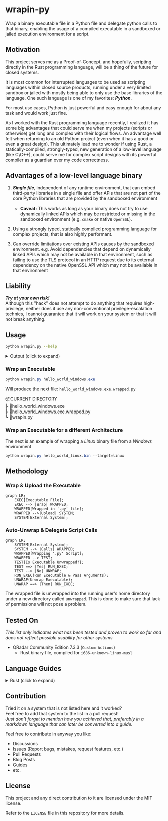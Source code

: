 # wrapin-py

Wrap a binary executable file in a Python file and delegate python calls to that binary, enabling the usage of a compiled executable in a sandboxed or jailed execution environment for a script.

## Motivation

This project serves me as a Proof-of-Concept, and hopefully, scripting directly in the Rust programming language, will be a thing of the future for closed systems.

It is most common for interrupted languages to be used as scripting languages within closed source products, running under a very limited sandbox or jailed with mostly being able to only use the base libraries of the language. One such language is one of my favorites: __*Python*__.

For most use cases, Python is just powerful and easy enough for about any task and would work just fine.

As I worked with the Rust programming language recently, I realized it has some big advantages that could serve me when my projects (scripts or otherwise) get long and complex with their logical flows. An advantage well felt when returning to an old Python project (even when it has a good or even a great design). This ultimately lead me to wonder if using Rust, a statically-compiled, strongly-typed, new generation of a low-level language (like C\C++), could serve me for complex script designs with its powerful compiler as a guardian over my code correctness.

## Advantages of a low-level language binary

1. __*Single file*__, independent of any runtime environment, that can embed third-party libraries in a single file and offer APIs that are not part of the core Python libraries that are provided by the sandboxed environment  
   - __Caveat:__ This works as long as your binary does not try to use dynamically linked APIs which may be restricted or missing in the sandboxed environment (e.g. `cmake` or native `OpenSSL`).

2. Using a strongly typed, statically compiled programming language for complex projects, that is also highly performant.

3. Can override limitations over existing APIs causes by the sandboxed environment. e.g. Avoid dependencies that depend on dynamically linked APIs which may not be available in that environment, such as failing to use the TLS protocol in an HTTP request due to its external dependency on the native OpenSSL API which may not be available in that environment

## Liability

__*Try at your own risk!*__  
Although this "hack" does not attempt to do anything that requires high-privilege, neither does it use any non-conventional privilege-escalation technics, I cannot guarantee that it will work on your system or that it will not break anything.

## Usage

```bash
python wrapin.py --help
```

<details>
<summary>Output (click to expand)</summary>

```text
usage: wrapin.py [-h] [-o OUTPUT] [-t TARGET] binary_file

Wrap a binary file into a Python file container to be used in 
the context of scripting environments that are some what limited to Python and its core libraries.

positional arguments:
  binary_file           The binary file to be wrapped inside the Python file container.

options:
  -h, --help            show this help message and exit
  -o OUTPUT, --output OUTPUT
                        Specify the output path for the Python container file.
  -t TARGET, --target TARGET
                        Specify the target operating system for the binary file: `Windows`, `Linux` or `Darwin`. By
                        default, the current operating system is selected. Mismatch of configurations with the wrapped
                        file will cause a failure in execution and will exit with an error.
```

</details>  

### Wrap an Executable

```powershell
python wrapin.py hello_world_windows.exe
```

Will produce the next file: `hello_world_windows.exe.wrapped.py`

📦CURRENT DIRECTORY  
 ┣ 📜hello_world_windows.exe  
 ┣ 📜hello_world_windows.exe.wrapped.py  
 ┗ 📜wrapin.py

### Wrap an Executable for a different Architecture

The next is an example of wrapping a *Linux* binary file from a *Windows* environment

```powershell
python wrapin.py hello_world_linux.bin --target=linux
```

## Methodology

### Wrap & Upload the Executable

```mermaid
graph LR;
    EXEC[Executable File];
    EXEC --> |Wrap| WRAPPED;
    WRAPPED[Wrapped in '.py' file];
    WRAPPED -->|Upload| SYSTEM;
    SYSTEM[External System];
```

### Auto-Unwrap & Delegate Script Calls

```mermaid
graph LR;
    SYSTEM[External System];
    SYSTEM --> |Calls| WRAPPED;
    WRAPPED[Wrapping '.py' Script];
    WRAPPED --> TEST;
    TEST{Is Executable Unwrapped?};
    TEST ==> |Yes| RUN_EXEC;
    TEST --> |No| UNWRAP;
    RUN_EXEC(Run Executable & Pass Arguments);
    UNWRAP(Unwrap Executable);
    UNWRAP ==> |Then| RUN_EXEC;
```

The wrapped file is unwrapped into the running user's home directory under a new directory called `unwrapped`. This is done to make sure that lack of permissions will not pose a problem.

## Tested On

*This list only indicates what has been tested and proven to work so far and does not reflect possible usability for other systems*

- QRadar Community Edition 7.3.3 (`Custom Actions`)
  - Rust binary file, compiled for  `i686-unknown-linux-musl`

## Language Guides

<details>
<summary>Rust (click to expand)</summary>

### Optimize for Size

Unless you have some very specific requirements, it is recommended for you to optimize your binary for size for the context of scripting.

- Configure `Cargo.toml` to optimize the `--release` build for size  
  - Use `panic = 'abort'` to exit on panic rather than unwind, unless you are catching unwind to recover from panics in your use case

```toml
[profile.release]
panic = 'abort'
codegen-units = 1
incremental = true
lto = true
opt-level = 'z' # Optimize for size
```

### Building to 32-bit Targets (Reducing Size)

Add a 32-bit target to reduce the binary size, unless you are expected to use more than 4 GB RAM or having some other limiting reason to do so.

- If you insist on a 64-bit binary, replace all `i686` values with `x86_64`

<details>
<summary>Windows 32-bit (click to expand)</summary>

Add `i686-pc-windows-msvc` to the rustup toolchain

```powershell
rustup target add i686-pc-windows-msvc
```

Build target

```powershell
cargo build --target=i686-pc-windows-msvc --release
```

</details>

<details>
<summary>Linux 32-bit (click to expand)</summary>

Since we are most probably building for a limited jail or sandboxed environment, our best chance is to compile to `musl` instead of `gnu`, since `gnu` is using APIs that are dynamically linked and may be absent within the context of the sandbox.  

### GNU & MUSL

- You can always try `gnu` first and fallback to `musl`  
- Using `musl` requires you to use pure Rust alternative libraries. e.g. replace `rust-native-tls` with `rust-tls`  
- Don't get discouraged using `musl` if your `gnu` binary cannot access dynamically linked libraries; This could also explain why some of your python code is unable to perform certain functionalities as well. With `musl` you can get a chance to overcome these problems.

### Building Proper   

Add `i686-unknown-linux-musl` to the rustup toolchain

```bash
rustup target add i686-unknown-linux-musl
```

Build target

```bash
cargo build --target=i686-unknown-linux-musl --release
```

</details>

</details>

## Contribution  

Tried it on a system that is not listed here and it worked?  
Feel free to add that system to the list in a pull request!  
*Just don't forget to mention how you achieved that, preferably in a markdown language that can later be converted into a guide.*

Feel free to contribute in anyway you like:

- Discussions  
- Issues (Report bugs, mistakes, request features, etc.)  
- Pull Requests  
- Blog Posts  
- Guides  
- etc.  

## License

This project and any direct contribution to it are licensed under the MIT license.

Refer to the `LICENSE` file in this repository for more details.
